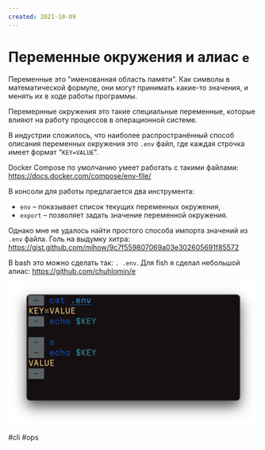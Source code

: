 ```yaml
---
created: 2021-10-09
---
```


# Переменные окружения и алиас `e`

Переменные это "именованная область памяти". Как символы в математической формуле, они могут принимать какие-то значения, и менять их в ходе работы программы.

Перемернные окружения это такие специальные переменные, которые влияют на работу процессов в операционной системе.

В индустрии сложилось, что наиболее распространённый способ описания переменных окружения это `.env` файл, где каждая строчка имеет формат "`KEY=VALUE`".

Docker Compose по умолчанию умеет работать с такими файлами:
https://docs.docker.com/compose/env-file/

В консоли для работы предлагается два инструмента:

- `env` – показывает список текущих переменных окружения,
- `export` – позволяет задать значение переменной окружения.

Однако мне не удалось найти простого способа импорта значений из `.env` файла. Голь на выдумку хитра: https://gist.github.com/mihow/9c7f559807069a03e302605691f85572

В bash это можно сделать так: `. .env`. Для fish я сделал небольшой алиас:
https://github.com/chuhlomin/e

![e demo](e.png "e demo")

#cli #ops
